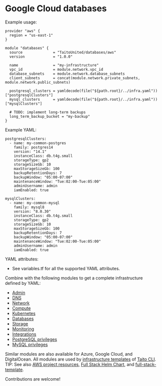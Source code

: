# Google Cloud databases

Example usage:

```
provider "aws" {
  region = "us-east-1"
}

module "databases" {
  source              = "TaitoUnited/databases/aws"
  version             = "1.0.0"

  name                = "my-infrastructure"
  vpc_id              = module.network.vpc_id
  database_subnets    = module.network.database_subnets
  client_subnets      = concat(module.network.private_subnets, module.network.public_subnets)

  postgresql_clusters = yamldecode(file("${path.root}/../infra.yaml"))["postgresqlClusters"]
  mysql_clusters      = yamldecode(file("${path.root}/../infra.yaml"))["mysqlClusters"]

  # TODO: implement long-term backups
  long_term_backup_bucket = "my-backup"
}
```

Example YAML:

```
postgresqlClusters:
  - name: my-common-postgres
    family: postgres14
    version: "14.1"
    instanceClass: db.t4g.small
    storageType: gp2
    storageSizeGb: 10
    maxStorageSizeGb: 100
    backupRetentionDays: 7
    backupWindow: "05:00-07:00"
    maintenanceWindow: "Tue:02:00-Tue:05:00"
    adminUsername: admin
    iamEnabled: true

mysqlClusters:
  - name: my-common-mysql
    family: mysql8
    version: "8.0.30"
    instanceClass: db.t4g.small
    storageType: gp2
    storageSizeGb: 10
    maxStorageSizeGb: 100
    backupRetentionDays: 7
    backupWindow: "05:00-07:00"
    maintenanceWindow: "Tue:02:00-Tue:05:00"
    adminUsername: admin
    iamEnabled: true
```

YAML attributes:

- See variables.tf for all the supported YAML attributes.

Combine with the following modules to get a complete infrastructure defined by YAML:

- [Admin](https://registry.terraform.io/modules/TaitoUnited/admin/aws)
- [DNS](https://registry.terraform.io/modules/TaitoUnited/dns/aws)
- [Network](https://registry.terraform.io/modules/TaitoUnited/network/aws)
- [Compute](https://registry.terraform.io/modules/TaitoUnited/compute/aws)
- [Kubernetes](https://registry.terraform.io/modules/TaitoUnited/kubernetes/aws)
- [Databases](https://registry.terraform.io/modules/TaitoUnited/databases/aws)
- [Storage](https://registry.terraform.io/modules/TaitoUnited/storage/aws)
- [Monitoring](https://registry.terraform.io/modules/TaitoUnited/monitoring/aws)
- [Integrations](https://registry.terraform.io/modules/TaitoUnited/integrations/aws)
- [PostgreSQL privileges](https://registry.terraform.io/modules/TaitoUnited/privileges/postgresql)
- [MySQL privileges](https://registry.terraform.io/modules/TaitoUnited/privileges/mysql)

Similar modules are also available for Azure, Google Cloud, and DigitalOcean. All modules are used by [infrastructure templates](https://taitounited.github.io/taito-cli/templates#infrastructure-templates) of [Taito CLI](https://taitounited.github.io/taito-cli/). TIP: See also [AWS project resources](https://registry.terraform.io/modules/TaitoUnited/project-resources/aws), [Full Stack Helm Chart](https://github.com/TaitoUnited/taito-charts/blob/master/full-stack), and [full-stack-template](https://github.com/TaitoUnited/full-stack-template).

Contributions are welcome!
